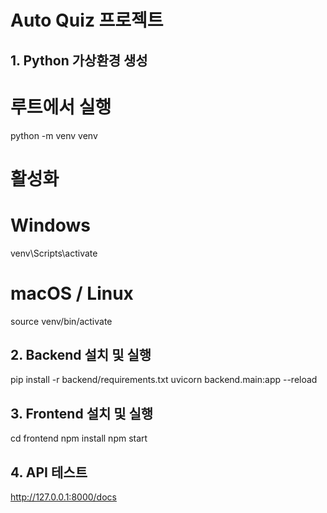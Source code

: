 # Auto Quiz 프로젝트

## 1. Python 가상환경 생성
# 루트에서 실행
python -m venv venv

# 활성화
# Windows
venv\Scripts\activate
# macOS / Linux
source venv/bin/activate

## 2. Backend 설치 및 실행
pip install -r backend/requirements.txt
uvicorn backend.main:app --reload

## 3. Frontend 설치 및 실행
cd frontend
npm install
npm start

## 4. API 테스트
http://127.0.0.1:8000/docs

